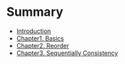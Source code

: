 # Summary

* [Introduction](README.md)
* [Chapter1. Basics](chapter1.md)
* [Chapter2. Reorder](002.md)
* [Chapter3. Sequentially Consistency](sequentially-consistency.md)

